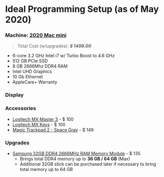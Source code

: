 # Ideal Programming Setup (as of May 2020)

### Machine: [2020 Mac mini]()
> Total Cost (w/upgrades): *__$ 1498.00__*
- 6-core 3.2 GHz Intel i7 w/ Turbo Boost to 4.6 GHz
- 512 GB PCIe SSD
- 8 GB 2666Mhz DDR4 RAM
- Intel UHD Graphics
- 10 Gb Ethernet
- AppleCare+ Warranty

### Display


### Accessories

- [Logitech MX Master 3]() - $ 100
- [Logitech MX Keys]() - $ 100
- [Magic Trackpad 2 - Space Gray]() - $ 149

### Upgrades

* [Samsung 32GB DDR4 2666MHz RAM Memory Module]() - $ 135
	- Brings total DDR4 memory up to **36 GB / 64 GB** (Max)
	- Additional 32GB stick can be purchased later if necessary to bring total memory up to 64 GB


